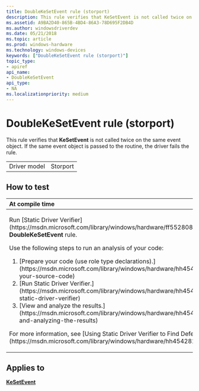 ```yaml
---
title: DoubleKeSetEvent rule (storport)
description: This rule verifies that KeSetEvent is not called twice on the same event object. If the same event object is passed to the routine, the driver fails the rule.
ms.assetid: A9BA2D40-865B-4BD4-86A3-78D695F2DB4D
ms.author: windowsdriverdev
ms.date: 05/21/2018
ms.topic: article
ms.prod: windows-hardware
ms.technology: windows-devices
keywords: ["DoubleKeSetEvent rule (storport)"]
topic_type:
- apiref
api_name:
- DoubleKeSetEvent
api_type:
- NA
ms.localizationpriority: medium
---
```


# DoubleKeSetEvent rule (storport)


This rule verifies that **KeSetEvent** is not called twice on the same event object. If the same event object is passed to the routine, the driver fails the rule.

|              |          |
|--------------|----------|
| Driver model | Storport |

How to test
-----------

<table>
<colgroup>
<col width="100%" />
</colgroup>
<thead>
<tr class="header">
<th align="left">At compile time</th>
</tr>
</thead>
<tbody>
<tr class="odd">
<td align="left"><p>Run [Static Driver Verifier](https://msdn.microsoft.com/library/windows/hardware/ff552808) and specify the <strong>DoubleKeSetEvent</strong> rule.</p>
Use the following steps to run an analysis of your code:
<ol>
<li>[Prepare your code (use role type declarations).](https://msdn.microsoft.com/library/windows/hardware/hh454281#preparing-your-source-code)</li>
<li>[Run Static Driver Verifier.](https://msdn.microsoft.com/library/windows/hardware/hh454281#running-static-driver-verifier)</li>
<li>[View and analyze the results.](https://msdn.microsoft.com/library/windows/hardware/hh454281#viewing-and-analyzing-the-results)</li>
</ol>
<p>For more information, see [Using Static Driver Verifier to Find Defects in Drivers](https://msdn.microsoft.com/library/windows/hardware/hh454281).</p></td>
</tr>
</tbody>
</table>

Applies to
----------

[**KeSetEvent**](https://msdn.microsoft.com/library/windows/hardware/ff553253)
 

 





